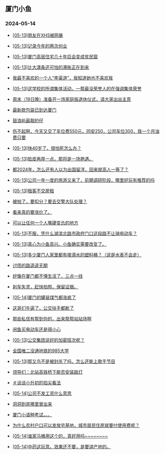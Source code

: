 ## 厦门小鱼 
### 2024-05-14

+ [[05-13]朋友在XHS被网暴](http://bbs.xmfish.com/read-htm-tid-18189682.html)

+ [[05-13]记录今年的两次创业](http://bbs.xmfish.com/read-htm-tid-18189681.html)

+ [[05-13]厦门高层住宅几十年后会变成贫民窟](http://bbs.xmfish.com/read-htm-tid-18189570.html)

+ [[05-13]比大潇条还可怕的滞胀正在到来](http://bbs.xmfish.com/read-htm-tid-18189732.html)

+ [我最不喜欢的一个人“李渠道”，我知道她也不喜欢我](http://bbs.xmfish.com/read-htm-tid-18189820.html)

+ [[05-13]这学校的所谓集体活动，一帮最没荣誉人的在强调集体荣誉](http://bbs.xmfish.com/read-htm-tid-18189627.html)

+ [周末（19日晚）准备开一场家庭版退休仪式，请大家出出主意](http://bbs.xmfish.com/read-htm-tid-18189724.html)

+ [最新款包装已到达厦门](http://bbs.xmfish.com/read-htm-tid-18189589.html)

+ [鼓浪屿最靓的仔](http://bbs.xmfish.com/read-htm-tid-18189667.html)

+ [伤不起啊，今天又交了车位费550元，同安250，公司车位300，我一个月油费只要](http://bbs.xmfish.com/read-htm-tid-18189801.html)

+ [[05-13]快40岁了，很怕死怎么办？](http://bbs.xmfish.com/read-htm-tid-18189842.html)

+ [[05-13]脸皮再厚一点，那将是一场艳遇。](http://bbs.xmfish.com/read-htm-tid-18189725.html)

+ [都2024年，怎么还有人以为出国留洋，回来就高人一等了？](http://bbs.xmfish.com/read-htm-tid-18189815.html)

+ [[05-13]公司一年一度的旅游又来了，前期调研阶段，哪里好玩有推荐的吗](http://bbs.xmfish.com/read-htm-tid-18189757.html)

+ [[05-13]租客不交房租](http://bbs.xmfish.com/read-htm-tid-18189805.html)

+ [被拍了，要扣分？要去交警大队处理？](http://bbs.xmfish.com/read-htm-tid-18189743.html)

+ [看来真的要涨价了。](http://bbs.xmfish.com/read-htm-tid-18189929.html)

+ [可以让任何一个人嘴硬变怂的地方](http://bbs.xmfish.com/read-htm-tid-18189818.html)

+ [[05-13]不服，凭什么湖滨北路市政府门口这段路不让骑电动车？](http://bbs.xmfish.com/read-htm-tid-18189890.html)

+ [[05-13]真心为小鱼高兴。小鱼确实需要改变了。](http://bbs.xmfish.com/read-htm-tid-18189944.html)

+ [[05-13]多少厦门人家里都有接滴水的塑料桶？（说是水表不会走）](http://bbs.xmfish.com/read-htm-tid-18189881.html)

+ [讨债的路遥遥无期](http://bbs.xmfish.com/read-htm-tid-18189906.html)

+ [好像在厦门都不懂生活了，三点一线](http://bbs.xmfish.com/read-htm-tid-18189810.html)

+ [刹车失灵，赶快拍照，保留证据。](http://bbs.xmfish.com/read-htm-tid-18189845.html)

+ [[05-14]厦门的罐装煤气都涨疯了](http://bbs.xmfish.com/read-htm-tid-18190158.html)

+ [这哥们牛逼了，公交扶手都断了](http://bbs.xmfish.com/read-htm-tid-18190057.html)

+ [那些私信有帮到你的，出来帮帮站站场啊](http://bbs.xmfish.com/read-htm-tid-18190013.html)

+ [闲鱼买电动车还是得小心](http://bbs.xmfish.com/read-htm-tid-18189997.html)

+ [[05-13]公交集团说好的加密班次呢？](http://bbs.xmfish.com/read-htm-tid-18189946.html)

+ [全国唯二没通地铁的985大学](http://bbs.xmfish.com/read-htm-tid-18190227.html)

+ [[05-13]那又鸟不是被封杀了吗，怎么还能上歌手节目](http://bbs.xmfish.com/read-htm-tid-18189910.html)

+ [领导们：北站高铁桥下能否安装路灯](http://bbs.xmfish.com/read-htm-tid-18189988.html)

+ [＃谈谈小升初的掐尖看法](http://bbs.xmfish.com/read-htm-tid-18190122.html)

+ [[05-14]公司不发工资什么意思](http://bbs.xmfish.com/read-htm-tid-18190327.html)

+ [洞洞到底哪里冒出来](http://bbs.xmfish.com/read-htm-tid-18190035.html)

+ [厦门小语种考试。。。](http://bbs.xmfish.com/read-htm-tid-18189957.html)

+ [为什么农村户口可以发放宅基地，城市居民住房就要付使用费呢？](http://bbs.xmfish.com/read-htm-tid-18190094.html)

+ [[05-14]谁家马桶用这个的，真好用吗~~~~~~~~](http://bbs.xmfish.com/read-htm-tid-18190245.html)

+ [[05-14]中药这玩意。效果还不要，是要讲产地的。](http://bbs.xmfish.com/read-htm-tid-18190266.html)

